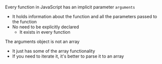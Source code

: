 Every function in JavaScript has an implicit parameter `arguments`
  - It holds information about the function and all the parameters passed to the function
  - No need to be explicitly declared
    - It exists in every function

The arguments object is not an array
  - It just has some of the array functionality
  - If you need to iterate it, it's better to parse it to an array